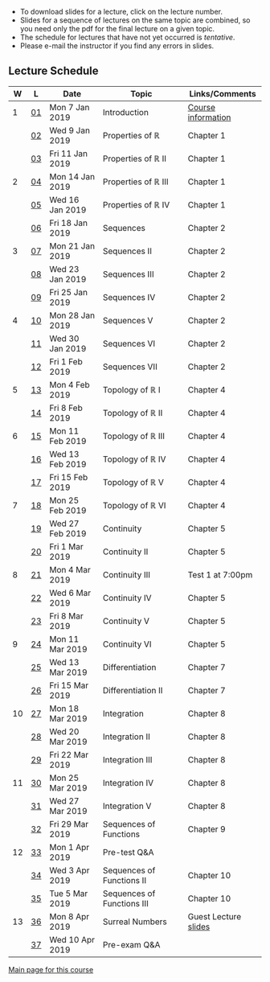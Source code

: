 * To download slides for a lecture, click on the lecture number.
* Slides for a sequence of lectures on the same topic are combined, so you need only the pdf for the final lecture on a given topic.
* The schedule for lectures that have not yet occurred is _tentative_.
* Please e-mail the instructor if you find any errors in slides.

## Lecture Schedule

| W | L | Date | Topic | Links/Comments |
|---|---|------|-------|----------------|
| 1 | [01](3al01_2019.pdf) | Mon 7 Jan 2019 | Introduction |  [Course information](../handouts/3ainfo_2019.pdf) |
|  | [02](3al02_2019.pdf) | Wed 9 Jan 2019 | Properties of &#8477; |  Chapter 1 |
|  | [03](3al03_2019.pdf) | Fri 11 Jan 2019 | Properties of &#8477; II |  Chapter 1 |
| 2 | [04](3al04_2019.pdf) | Mon 14 Jan 2019 | Properties of &#8477; III |  Chapter 1 |
|  | [05](3al05_2019.pdf) | Wed 16 Jan 2019 | Properties of &#8477; IV |  Chapter 1 |
|  | [06](3al06_2019.pdf) | Fri 18 Jan 2019 | Sequences |  Chapter 2 |
| 3 | [07](3al07_2019.pdf) | Mon 21 Jan 2019 | Sequences II |  Chapter 2 |
|  | [08](3al08_2019.pdf) | Wed 23 Jan 2019 | Sequences III |  Chapter 2 |
|  | [09](3al09_2019.pdf) | Fri 25 Jan 2019 | Sequences IV |  Chapter 2 |
| 4 | [10](3al10_2019.pdf) | Mon 28 Jan 2019 | Sequences V |  Chapter 2 |
|  | [11](3al11_2019.pdf) | Wed 30 Jan 2019 | Sequences VI |  Chapter 2 |
|  | [12](3al12_2019.pdf) | Fri 1 Feb 2019 | Sequences VII |  Chapter 2 |
| 5 | [13](3al13_2019.pdf) | Mon 4 Feb 2019 | Topology of &#8477; I | Chapter 4 |
|  | [14](3al14_2019.pdf) | Fri 8 Feb 2019 | Topology of &#8477; II | Chapter 4 |
| 6 | [15](3al15_2019.pdf) | Mon 11 Feb 2019 | Topology of &#8477; III | Chapter 4 |
|  | [16](3al16_2019.pdf) | Wed 13 Feb 2019 | Topology of &#8477; IV | Chapter 4 |
|  | [17](3al17_2019.pdf) | Fri 15 Feb 2019 | Topology of &#8477; V | Chapter 4 |
| 7 | [18](3al18_2019.pdf) | Mon 25 Feb 2019 | Topology of &#8477; VI | Chapter 4 |
|  | [19](3al19_2019.pdf) | Wed 27 Feb 2019 | Continuity | Chapter 5 |
|  | [20](3al20_2019.pdf) | Fri 1 Mar 2019 | Continuity II | Chapter 5 |
| 8 | [21](3al21_2019.pdf) | Mon 4 Mar 2019 | Continuity III | Test 1 at 7:00pm |
|  | [22](3al22_2019.pdf) | Wed 6 Mar 2019 | Continuity IV | Chapter 5 |
|  | [23](3al23_2019.pdf) | Fri 8 Mar 2019 | Continuity V | Chapter 5 |
| 9 | [24](3al24_2019.pdf) | Mon 11 Mar 2019 | Continuity VI | Chapter 5 |
|  | [25](3al25_2019.pdf) | Wed 13 Mar 2019 | Differentiation | Chapter 7 |
|  | [26](3al26_2019.pdf) | Fri 15 Mar 2019 | Differentiation II | Chapter 7 |
| 10 | [27](3al27_2019.pdf) | Mon 18 Mar 2019 | Integration | Chapter 8 |
|  | [28](3al28_2019.pdf) | Wed 20 Mar 2019 | Integration II | Chapter 8 |
|  | [29](3al29_2019.pdf) | Fri 22 Mar 2019 | Integration III | Chapter 8 |
| 11 | [30](3al30_2019.pdf) | Mon 25 Mar 2019 | Integration IV | Chapter 8 |
|  | [31](3al31_2019.pdf) | Wed 27 Mar 2019 | Integration V | Chapter 8 |
|  | [32](3al32_2019.pdf) | Fri 29 Mar 2019 | Sequences of Functions | Chapter 9 |
| 12 | [33](3al33_2019.pdf) | Mon 1 Apr 2019 | Pre-test Q&A |  |
|  | [34](3al34_2019.pdf) | Wed 3 Apr 2019 | Sequences of Functions II | Chapter 10 |
|  | [35](3al35_2019.pdf) | Tue 5 Mar 2019 | Sequences of Functions III | Chapter 10 |
| 13 | [36](3al36_2019.pdf) | Mon 8 Apr 2019 | Surreal Numbers | Guest Lecture<br>[slides](./surreal2019.pdf) |
|  | [37](3al37_2019.pdf) | Wed 10 Apr 2019 | Pre-exam Q&A |  |

[Main page for this course](https://davidearn.github.io/math3a/)

